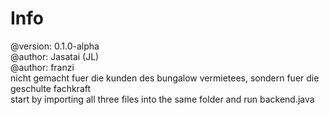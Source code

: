 # Info
@version: 0.1.0-alpha <br>
@author: Jasatai (JL) <br>
@author: franzi <br>
nicht gemacht fuer die kunden des bungalow vermietees, sondern fuer die geschulte fachkraft <br>
start by importing all three files into the same folder and run backend.java
